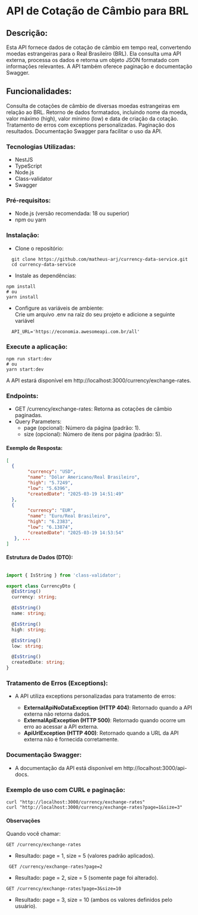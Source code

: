 # API de Cotação de Câmbio para BRL

## Descrição:

Esta API fornece dados de cotação de câmbio em tempo real, convertendo moedas estrangeiras para o Real Brasileiro (BRL). Ela consulta uma API externa, processa os dados e retorna um objeto JSON formatado com informações relevantes. A API também oferece paginação e documentação Swagger.

## Funcionalidades:

Consulta de cotações de câmbio de diversas moedas estrangeiras em relação ao BRL.
Retorno de dados formatados, incluindo nome da moeda, valor máximo (high), valor mínimo (low) e data de criação da cotação.
Tratamento de erros com exceptions personalizadas.
Paginação dos resultados.
Documentação Swagger para facilitar o uso da API.

### Tecnologias Utilizadas:
- NestJS
- TypeScript
- Node.js
- Class-validator
- Swagger

### Pré-requisitos:

- Node.js (versão recomendada: 18 ou superior)
- npm ou yarn

### Instalação:
- Clone o repositório:
```
  git clone https://github.com/matheus-arj/currency-data-service.git
  cd currency-data-service
```
- Instale as dependências:

```
npm install
# ou
yarn install
```
- Configure as variáveis de ambiente:
  <br>Crie um arquivo .env na raíz do seu projeto e adicione a seguinte variável
```
  API_URL='https://economia.awesomeapi.com.br/all'
```
### Execute a aplicação:
```
npm run start:dev
# ou
yarn start:dev
```
A API estará disponível em http://localhost:3000/currency/exchange-rates.


### Endpoints:

- GET /currency/exchange-rates: Retorna as cotações de câmbio paginadas.
- Query Parameters:
  - page (opcional): Número da página (padrão: 1).
  - size (opcional): Número de itens por página (padrão: 5).

#### Exemplo de Resposta:
```json
[
  {
        "currency": "USD",
        "name": "Dólar Americano/Real Brasileiro",
        "high": "5.7249",
        "low": "5.6396",
        "createdDate": "2025-03-19 14:51:49"
  },
  {
        "currency": "EUR",
        "name": "Euro/Real Brasileiro",
        "high": "6.2383",
        "low": "6.13874",
        "createdDate": "2025-03-19 14:53:54"
   }, ...
]
```


#### Estrutura de Dados (DTO):

```TypeScript

import { IsString } from 'class-validator';

export class CurrencyDto {
  @IsString()
  currency: string;

  @IsString()
  name: string;

  @IsString()
  high: string;

  @IsString()
  low: string;

  @IsString()
  createdDate: string;
}
```
### Tratamento de Erros (Exceptions):

- A API utiliza exceptions personalizadas para tratamento de erros:

    - <b>ExternalApiNoDataException (HTTP 404)</b>: Retornado quando a API externa não retorna dados.
    - <b>ExternalApiException (HTTP 500)</b>: Retornado quando ocorre um erro ao acessar a API externa.
    - <b>ApiUrlException (HTTP 400)</b>: Retornado quando a URL da API externa não é fornecida corretamente.

### Documentação Swagger:

- A documentação da API está disponível em http://localhost:3000/api-docs.

### Exemplo de uso com CURL e paginação:

```
curl "http://localhost:3000/currency/exchange-rates"
curl "http://localhost:3000/currency/exchange-rates?page=1&size=3"
```

#### Observações
Quando você chamar:
```
GET /currency/exchange-rates
```
- Resultado: page = 1, size = 5 (valores padrão aplicados).

```
 GET /currency/exchange-rates?page=2
```
 - Resultado: page = 2, size = 5 (somente page foi alterado).

```
GET /currency/exchange-rates?page=3&size=10
```
- Resultado: page = 3, size = 10 (ambos os valores definidos pelo usuário).